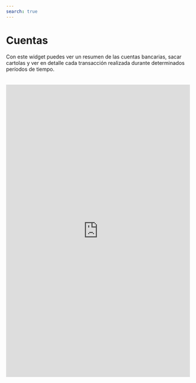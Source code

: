 ```yaml
---
search: true
---
```


# Cuentas

Con este widget puedes ver un resumen de las cuentas bancarias, sacar cartolas y ver en detalle cada transacción realizada durante determinados períodos de tiempo.

<iframe id="widgetFrame" src="https://widgets-es.modyo.com/personas/retail-accounts" width="100%"  frameBorder="0"  style="min-height:800px;overflow:auto;margin-top:20px;"/>

### Propiedades

#### Cuenta Corriente

| Funcionalidad               | Descripción                                                                                                                                                                                                                                          |
|:----------------------------|:-----------------------------------------------------------------------------------------------------------------------------------------------------------------------------------------------------------------------------------------------------|
| Resumen de Cuenta Corriente | Presenta el estado de la cuenta y si corresponde, el estado de la línea de crédito asociada.<br><br> La información específica se presenta de manera numérica y gráfica.                                                                             |
| Consulta de Movimientos     | Presenta los últimos movimientos que se han realizado sobre la cuenta, ordenados inicialmente por fecha.<br><br> Se incluye además la capacidad de realizar búsquedas dentro de los movimientos mostrados.                                           |
| Cartolas Históricas         | Muestra las cartolas de períodos anteriores ya cerrados, desplegando los movimientos de cada cartola histórica seleccionada y ordenados por fecha.<br><br> Se incluye además la capacidad de realizar búsquedas dentro de los movimientos mostrados. |

#### Cuenta Vista

| Funcionalidad           | Descripción                                                                                                                                                                                                                                                     |
|:------------------------|:----------------------------------------------------------------------------------------------------------------------------------------------------------------------------------------------------------------------------------------------------------------|
| Resumen de Cuenta Vista | Muestra el estado de la cuenta similar a lo que se presenta para una cuenta corriente, con la diferencia que para una cuenta vista no existen cheques ni línea de crédito asociada. <br><br>La información específica se presenta de manera numérica y tabular. |
| Consulta de Movimientos | Muestra los últimos movimientos que se han realizado sobre la cuenta, ordenados inicialmente por fecha. <br><br>Se incluye además la capacidad de realizar búsquedas dentro de los movimientos mostrados.                                                       |
| Cartolas Históricas     | Muestra las cartolas de períodos anteriores ya cerrados, desplegando los movimientos de cada cartola histórica seleccionada y ordenados por fecha. <br><br>Se incluye además la capacidad de realizar búsquedas dentro de los movimientos mostrados.            |

#### Línea de Crédito

| Funcionalidad           | Descripción                                                                                                                                                                                                                                   |
|-------------------------|-----------------------------------------------------------------------------------------------------------------------------------------------------------------------------------------------------------------------------------------------|
| Consulta de Movimientos | Presenta los últimos movimientos que se han realizado sobre la cuenta, ordenados inicialmente por fecha.  Se incluye además la capacidad de realizar búsquedas dentro de los movimientos mostrados.                                           |
| Cartolas Históricas     | Muestra las cartolas de períodos anteriores ya cerrados, desplegando los movimientos de cada cartola histórica seleccionada y ordenados por fecha.  Se incluye además la capacidad de realizar búsquedas dentro de los movimientos mostrados. |
| Pago Línea de Crédito   | Permite disponer la funcionalidad de pago de una línea de crédito, utilizando los fondos disponibles de una cuenta corriente.  El cliente puede pagar su deuda de manera total o parcial.                                                     |
